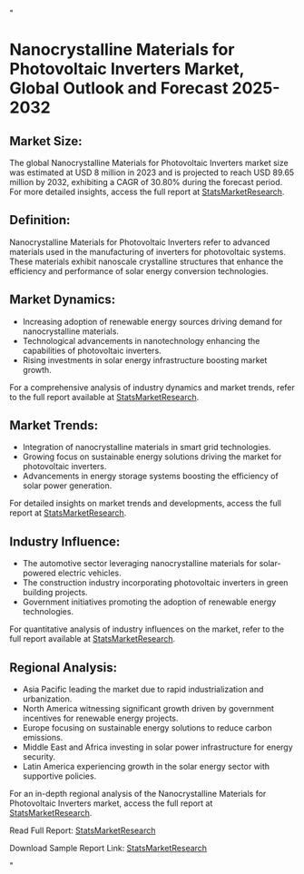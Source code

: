 "<html>
<body>
<h1>Nanocrystalline Materials for Photovoltaic Inverters Market, Global Outlook and Forecast 2025-2032</h1>

<h2>Market Size:</h2>
<p>The global Nanocrystalline Materials for Photovoltaic Inverters market size was estimated at USD 8 million in 2023 and is projected to reach USD 89.65 million by 2032, exhibiting a CAGR of 30.80% during the forecast period. For more detailed insights, access the full report at <a href='https://www.statsmarketresearch.com/global-nanocrystalline-materials-for-photovoltaic-inverters-forecast-2025-2032-433-8028308'>StatsMarketResearch</a>.</p>


<h2>Definition:</h2>
<p>Nanocrystalline Materials for Photovoltaic Inverters refer to advanced materials used in the manufacturing of inverters for photovoltaic systems. These materials exhibit nanoscale crystalline structures that enhance the efficiency and performance of solar energy conversion technologies.</p>

<h2>Market Dynamics:</h2>
<ul>
<li>Increasing adoption of renewable energy sources driving demand for nanocrystalline materials.</li>
<li>Technological advancements in nanotechnology enhancing the capabilities of photovoltaic inverters.</li>
<li>Rising investments in solar energy infrastructure boosting market growth.</li>
</ul>
<p>For a comprehensive analysis of industry dynamics and market trends, refer to the full report available at <a href='https://www.statsmarketresearch.com/global-nanocrystalline-materials-for-photovoltaic-inverters-forecast-2025-2032-433-8028308'>StatsMarketResearch</a>.</p>

<h2>Market Trends:</h2>
<ul>
<li>Integration of nanocrystalline materials in smart grid technologies.</li>
<li>Growing focus on sustainable energy solutions driving the market for photovoltaic inverters.</li>
<li>Advancements in energy storage systems boosting the efficiency of solar power generation.</li>
</ul>
<p>For detailed insights on market trends and developments, access the full report at <a href='https://www.statsmarketresearch.com/global-nanocrystalline-materials-for-photovoltaic-inverters-forecast-2025-2032-433-8028308'>StatsMarketResearch</a>.</p>

<h2>Industry Influence:</h2>
<ul>
<li>The automotive sector leveraging nanocrystalline materials for solar-powered electric vehicles.</li>
<li>The construction industry incorporating photovoltaic inverters in green building projects.</li>
<li>Government initiatives promoting the adoption of renewable energy technologies.</li>
</ul>
<p>For quantitative analysis of industry influences on the market, refer to the full report available at <a href='https://www.statsmarketresearch.com/global-nanocrystalline-materials-for-photovoltaic-inverters-forecast-2025-2032-433-8028308'>StatsMarketResearch</a>.</p>

<h2>Regional Analysis:</h2>
<ul>
<li>Asia Pacific leading the market due to rapid industrialization and urbanization.</li>
<li>North America witnessing significant growth driven by government incentives for renewable energy projects.</li>
<li>Europe focusing on sustainable energy solutions to reduce carbon emissions.</li>
<li>Middle East and Africa investing in solar power infrastructure for energy security.</li>
<li>Latin America experiencing growth in the solar energy sector with supportive policies.</li>
</ul>
<p>For an in-depth regional analysis of the Nanocrystalline Materials for Photovoltaic Inverters market, access the full report at <a href='https://www.statsmarketresearch.com/global-nanocrystalline-materials-for-photovoltaic-inverters-forecast-2025-2032-433-8028308'>StatsMarketResearch</a>.</p>

<p>Read Full Report: <a href='https://www.statsmarketresearch.com/global-nanocrystalline-materials-for-photovoltaic-inverters-forecast-2025-2032-433-8028308'>StatsMarketResearch</a></p>
<p>Download Sample Report Link: <a href='https://www.statsmarketresearch.com/download-free-sample/8028308/global-nanocrystalline-materials-for-photovoltaic-inverters-forecast-2025-2032-433'>StatsMarketResearch</a></p>
</body>
</html>"
